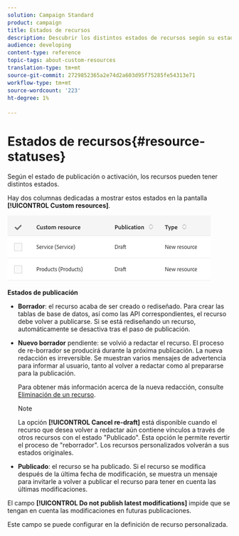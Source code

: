 ```yaml
---
solution: Campaign Standard
product: campaign
title: Estados de recursos
description: Descubrir los distintos estados de recursos según su estado de publicación.
audience: developing
content-type: reference
topic-tags: about-custom-resources
translation-type: tm+mt
source-git-commit: 2729852365a2e74d2a603d95f75285fe54313e71
workflow-type: tm+mt
source-wordcount: '223'
ht-degree: 1%

---
```



# Estados de recursos{#resource-statuses}

Según el estado de publicación o activación, los recursos pueden tener distintos estados.

Hay dos columnas dedicadas a mostrar estos estados en la pantalla **[!UICONTROL Custom resources]**.

![](assets/schema_colonne_1.png)

**Estados de publicación**

* **Borrador**: el recurso acaba de ser creado o rediseñado. Para crear las tablas de base de datos, así como las API correspondientes, el recurso debe volver a publicarse. Si se está rediseñando un recurso, automáticamente se desactiva tras el paso de publicación.
* **Nuevo borrador** pendiente: se volvió a redactar el recurso. El proceso de re-borrador se producirá durante la próxima publicación. La nueva redacción es irreversible. Se muestran varios mensajes de advertencia para informar al usuario, tanto al volver a redactar como al prepararse para la publicación.

   Para obtener más información acerca de la nueva redacción, consulte [Eliminación de un recurso](../../developing/using/deleting-a-resource.md).

   >[!NOTE]
   >
   >La opción **[!UICONTROL Cancel re-draft]** está disponible cuando el recurso que desea volver a redactar aún contiene vínculos a través de otros recursos con el estado &quot;Publicado&quot;. Esta opción le permite revertir el proceso de &quot;reborrador&quot;. Los recursos personalizados volverán a sus estados originales.

* **Publicado**: el recurso se ha publicado. Si el recurso se modifica después de la última fecha de modificación, se muestra un mensaje para invitarle a volver a publicar el recurso para tener en cuenta las últimas modificaciones.

El campo **[!UICONTROL Do not publish latest modifications]** impide que se tengan en cuenta las modificaciones en futuras publicaciones.

Este campo se puede configurar en la definición de recurso personalizada.
